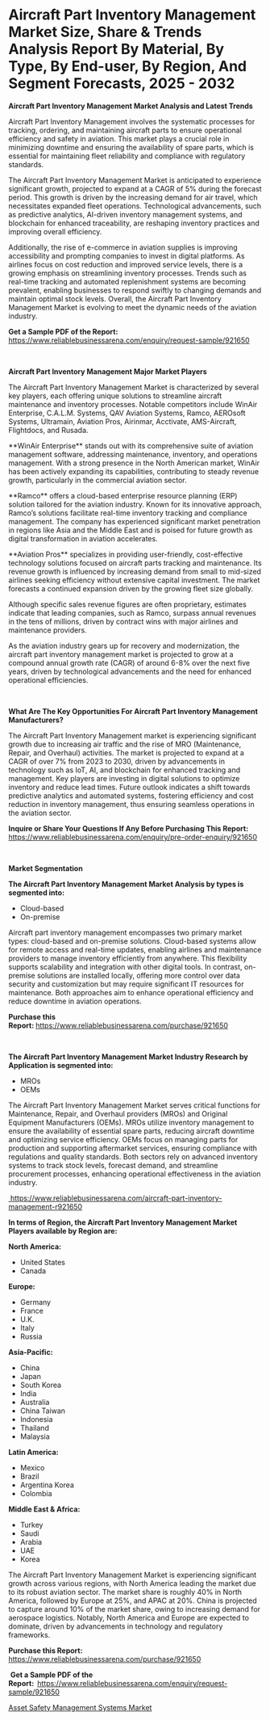 <p><h1>Aircraft Part Inventory Management Market Size, Share & Trends Analysis Report By Material, By Type, By End-user, By Region, And Segment Forecasts, 2025 - 2032</h1></p><p><strong>Aircraft Part Inventory Management Market Analysis and Latest Trends</strong></p>
<p><p>Aircraft Part Inventory Management involves the systematic processes for tracking, ordering, and maintaining aircraft parts to ensure operational efficiency and safety in aviation. This market plays a crucial role in minimizing downtime and ensuring the availability of spare parts, which is essential for maintaining fleet reliability and compliance with regulatory standards.</p><p>The Aircraft Part Inventory Management Market is anticipated to experience significant growth, projected to expand at a CAGR of 5% during the forecast period. This growth is driven by the increasing demand for air travel, which necessitates expanded fleet operations. Technological advancements, such as predictive analytics, AI-driven inventory management systems, and blockchain for enhanced traceability, are reshaping inventory practices and improving overall efficiency.</p><p>Additionally, the rise of e-commerce in aviation supplies is improving accessibility and prompting companies to invest in digital platforms. As airlines focus on cost reduction and improved service levels, there is a growing emphasis on streamlining inventory processes. Trends such as real-time tracking and automated replenishment systems are becoming prevalent, enabling businesses to respond swiftly to changing demands and maintain optimal stock levels. Overall, the Aircraft Part Inventory Management Market is evolving to meet the dynamic needs of the aviation industry.</p></p>
<p><strong>Get a Sample PDF of the Report:&nbsp;</strong> <a href="https://www.reliablebusinessarena.com/enquiry/request-sample/921650?utm_campaign=2195&utm_medium=2&utm_source=Github&utm_content=ia&utm_term=07032025&utm_id=aircraft-part-inventory-management">https://www.reliablebusinessarena.com/enquiry/request-sample/921650</a></p>
<p>&nbsp;</p>
<p><strong>Aircraft Part Inventory Management Major Market Players</strong></p>
<p><p>The Aircraft Part Inventory Management Market is characterized by several key players, each offering unique solutions to streamline aircraft maintenance and inventory processes. Notable competitors include WinAir Enterprise, C.A.L.M. Systems, QAV Aviation Systems, Ramco, AEROsoft Systems, Ultramain, Aviation Pros, Airinmar, Acctivate, AMS-Aircraft, Flightdocs, and Rusada.</p><p>**WinAir Enterprise** stands out with its comprehensive suite of aviation management software, addressing maintenance, inventory, and operations management. With a strong presence in the North American market, WinAir has been actively expanding its capabilities, contributing to steady revenue growth, particularly in the commercial aviation sector.</p><p>**Ramco** offers a cloud-based enterprise resource planning (ERP) solution tailored for the aviation industry. Known for its innovative approach, Ramco’s solutions facilitate real-time inventory tracking and compliance management. The company has experienced significant market penetration in regions like Asia and the Middle East and is poised for future growth as digital transformation in aviation accelerates.</p><p>**Aviation Pros** specializes in providing user-friendly, cost-effective technology solutions focused on aircraft parts tracking and maintenance. Its revenue growth is influenced by increasing demand from small to mid-sized airlines seeking efficiency without extensive capital investment. The market forecasts a continued expansion driven by the growing fleet size globally.</p><p>Although specific sales revenue figures are often proprietary, estimates indicate that leading companies, such as Ramco, surpass annual revenues in the tens of millions, driven by contract wins with major airlines and maintenance providers.</p><p>As the aviation industry gears up for recovery and modernization, the aircraft part inventory management market is projected to grow at a compound annual growth rate (CAGR) of around 6-8% over the next five years, driven by technological advancements and the need for enhanced operational efficiencies.</p></p>
<p>&nbsp;</p>
<p><strong>What Are The Key Opportunities For Aircraft Part Inventory Management Manufacturers?</strong></p>
<p><p>The Aircraft Part Inventory Management market is experiencing significant growth due to increasing air traffic and the rise of MRO (Maintenance, Repair, and Overhaul) activities. The market is projected to expand at a CAGR of over 7% from 2023 to 2030, driven by advancements in technology such as IoT, AI, and blockchain for enhanced tracking and management. Key players are investing in digital solutions to optimize inventory and reduce lead times. Future outlook indicates a shift towards predictive analytics and automated systems, fostering efficiency and cost reduction in inventory management, thus ensuring seamless operations in the aviation sector.</p></p>
<p><strong>Inquire or Share Your Questions If Any Before Purchasing This Report:</strong> <a href="https://www.reliablebusinessarena.com/enquiry/pre-order-enquiry/921650?utm_campaign=2195&utm_medium=2&utm_source=Github&utm_content=ia&utm_term=07032025&utm_id=aircraft-part-inventory-management">https://www.reliablebusinessarena.com/enquiry/pre-order-enquiry/921650</a></p>
<p>&nbsp;</p>
<p><strong>Market Segmentation</strong></p>
<p><strong>The Aircraft Part Inventory Management Market Analysis by types is segmented into:</strong></p>
<p><ul><li>Cloud-based</li><li>On-premise</li></ul></p>
<p><p>Aircraft part inventory management encompasses two primary market types: cloud-based and on-premise solutions. Cloud-based systems allow for remote access and real-time updates, enabling airlines and maintenance providers to manage inventory efficiently from anywhere. This flexibility supports scalability and integration with other digital tools. In contrast, on-premise solutions are installed locally, offering more control over data security and customization but may require significant IT resources for maintenance. Both approaches aim to enhance operational efficiency and reduce downtime in aviation operations.</p></p>
<p><strong>Purchase this Report:&nbsp;</strong><a href="https://www.reliablebusinessarena.com/purchase/921650?utm_campaign=2195&utm_medium=2&utm_source=Github&utm_content=ia&utm_term=07032025&utm_id=aircraft-part-inventory-management">https://www.reliablebusinessarena.com/purchase/921650</a></p>
<p>&nbsp;</p>
<p><strong>The Aircraft Part Inventory Management Market Industry Research by Application is segmented into:</strong></p>
<p><ul><li>MROs</li><li>OEMs</li></ul></p>
<p><p>The Aircraft Part Inventory Management Market serves critical functions for Maintenance, Repair, and Overhaul providers (MROs) and Original Equipment Manufacturers (OEMs). MROs utilize inventory management to ensure the availability of essential spare parts, reducing aircraft downtime and optimizing service efficiency. OEMs focus on managing parts for production and supporting aftermarket services, ensuring compliance with regulations and quality standards. Both sectors rely on advanced inventory systems to track stock levels, forecast demand, and streamline procurement processes, enhancing operational effectiveness in the aviation industry.</p></p>
<p><a href="https://www.reliablebusinessarena.com/aircraft-part-inventory-management-r921650?utm_campaign=2195&utm_medium=2&utm_source=Github&utm_content=ia&utm_term=07032025&utm_id=aircraft-part-inventory-management">&nbsp;https://www.reliablebusinessarena.com/aircraft-part-inventory-management-r921650</a></p>
<p><strong>In terms of Region, the Aircraft Part Inventory Management Market Players available by Region are:</strong></p>
<p>
    <p> <strong> North America: </strong>
        <ul>
            <li>United States</li>
            <li>Canada</li>
        </ul>
        </p> 
    <p> <strong> Europe: </strong>
        <ul>
            <li>Germany</li>
            <li>France</li>
            <li>U.K.</li>
            <li>Italy</li>
            <li>Russia</li>
        </ul>
        </p> 
    <p> <strong> Asia-Pacific: </strong>
        <ul>
            <li>China</li>
            <li>Japan</li>
            <li>South Korea</li>
            <li>India</li>
            <li>Australia</li>
            <li>China Taiwan</li>
            <li>Indonesia</li>
            <li>Thailand</li>
            <li>Malaysia</li>
        </ul>
        </p> 
    <p> <strong> Latin America: </strong>
        <ul>
            <li>Mexico</li>
            <li>Brazil</li>
            <li>Argentina Korea</li>
            <li>Colombia</li>
        </ul>
        </p> 
    <p> <strong> Middle East & Africa: </strong>
        <ul>
            <li>Turkey</li>
            <li>Saudi</li>
            <li>Arabia</li>
            <li>UAE</li>
            <li>Korea</li>
        </ul>
    </p>
    </p>
<p><p>The Aircraft Part Inventory Management Market is experiencing significant growth across various regions, with North America leading the market due to its robust aviation sector. The market share is roughly 40% in North America, followed by Europe at 25%, and APAC at 20%. China is projected to capture around 10% of the market share, owing to increasing demand for aerospace logistics. Notably, North America and Europe are expected to dominate, driven by advancements in technology and regulatory frameworks.</p></p>
<p><strong>Purchase this Report: </strong><a href="https://www.reliablebusinessarena.com/purchase/921650?utm_campaign=2195&utm_medium=2&utm_source=Github&utm_content=ia&utm_term=07032025&utm_id=aircraft-part-inventory-management">https://www.reliablebusinessarena.com/purchase/921650</a></p>
<p>&nbsp;<strong>Get a Sample PDF of the Report:&nbsp;&nbsp;</strong><a href="https://www.reliablebusinessarena.com/enquiry/request-sample/921650?utm_campaign=2195&utm_medium=2&utm_source=Github&utm_content=ia&utm_term=07032025&utm_id=aircraft-part-inventory-management">https://www.reliablebusinessarena.com/enquiry/request-sample/921650</a></p>
<p><strong></strong></p>
<p><p><a href="https://github.com/JakirUddin511/Market-Research-Report-List-2/blob/main/asset-safety-management-systems-market.md?utm_campaign=2195&utm_medium=2&utm_source=Github&utm_content=ia&utm_term=07032025&utm_id=aircraft-part-inventory-management">Asset Safety Management Systems Market</a></p></p>